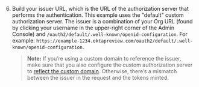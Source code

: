 6. Build your issuer URL, which is the URL of the authorization server that performs the authentication. This example uses the "default" custom authorization server. The issuer is a combination of your Org URL (found by clicking your username in the upper-right corner of the Admin Console) and `/oauth2/default/.well-known/openid-configuration`. For example: `https://example-1234.oktapreview.com/oauth2/default/.well-known/openid-configuration`.

    > **Note:** If you’re using a custom domain to reference the issuer, make sure that you also configure the custom authorization server to [reflect the custom domain](/docs/guides/custom-url-domain/main/#authorization-server-issuer). Otherwise, there’s a mismatch between the issuer in the request and the tokens minted.
